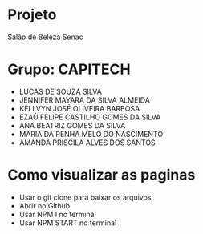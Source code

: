 # Projeto
Salão de Beleza Senac
# Grupo: CAPITECH
- LUCAS DE SOUZA SILVA
- JENNIFER MAYARA DA SILVA ALMEIDA
- KELLVYN JOSÉ OLIVEIRA BARBOSA
- EZAÚ FELIPE CASTILHO GOMES DA SILVA
- ANA BEATRIZ GOMES DA SILVA
- MARIA DA PENHA MELO DO NASCIMENTO
- AMANDA PRISCILA ALVES DOS SANTOS
# Como visualizar as paginas
- Usar o git clone para baixar os arquivos
- Abrir no Github
- Usar NPM I no terminal
- Usar NPM START no terminal
